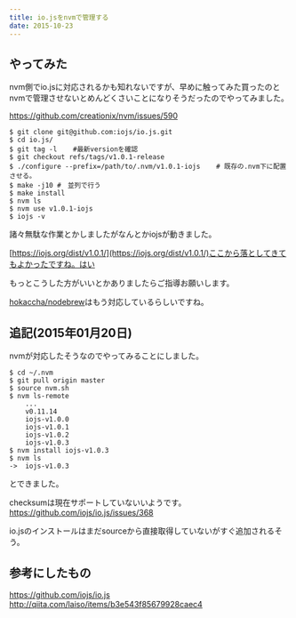```yaml
---
title: io.jsをnvmで管理する 
date: 2015-10-23
---
```


## やってみた

nvm側でio.jsに対応されるかも知れないですが、早めに触ってみた買ったのとnvmで管理させないとめんどくさいことになりそうだったのでやってみました。

https://github.com/creationix/nvm/issues/590


```
$ git clone git@github.com:iojs/io.js.git
$ cd io.js/
$ git tag -l	#最新versionを確認
$ git checkout refs/tags/v1.0.1-release
$ ./configure --prefix=/path/to/.nvm/v1.0.1-iojs	# 既存の.nvm下に配置させる。
$ make -j10	#　並列で行う
$ make install
$ nvm ls
$ nvm use v1.0.1-iojs
$ iojs -v
```

諸々無駄な作業とかしましたがなんとかiojsが動きました。

[https://iojs.org/dist/v1.0.1/](https://iojs.org/dist/v1.0.1/)ここから落としてきてもよかったですね。はい

もっとこうした方がいいとかありましたらご指導お願いします。

[hokaccha/nodebrew](https://github.com/hokaccha/nodebrew)はもう対応しているらしいですね。

## 追記(2015年01月20日)
nvmが対応したそうなのでやってみることにしました。

```
$ cd ~/.nvm
$ git pull origin master
$ source nvm.sh
$ nvm ls-remote
	...
    v0.11.14
    iojs-v1.0.0
    iojs-v1.0.1
    iojs-v1.0.2
    iojs-v1.0.3
$ nvm install iojs-v1.0.3
$ nvm ls
->  iojs-v1.0.3
```
とできました。

checksumは現在サポートしていないいようです。
https://github.com/iojs/io.js/issues/368

io.jsのインストールはまだsourceから直接取得していないがすぐ追加されるそう。


## 参考にしたもの

https://github.com/iojs/io.js
http://qiita.com/laiso/items/b3e543f85679928caec4

